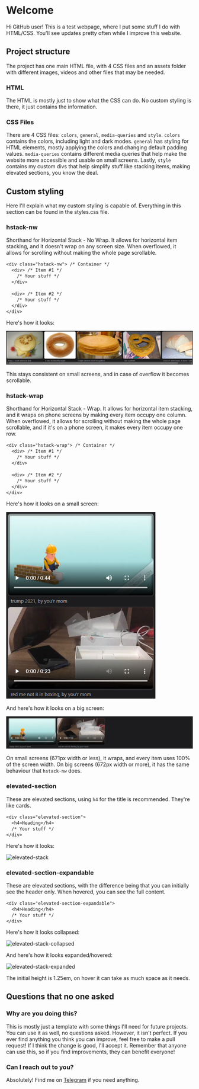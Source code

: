 # Welcome
Hi GitHub user! This is a test webpage, where I put some stuff I do with HTML/CSS. You'll see updates pretty often while I improve this website.

## Project structure
The project has one main HTML file, with 4 CSS files and an assets folder with different images, videos and other files that may be needed.

### HTML
The HTML is mostly just to show what the CSS can do. No custom styling is there, it just contains the information.

### CSS Files
There are 4 CSS files: `colors`, `general`, `media-queries` and `style`. `colors` contains the colors, including light and dark modes. `general` has styling for HTML elements, mostly applying the colors and changing default padding values. `media-queries` contains different media queries that help make the website more accessible and usable on small screens. Lastly, `style` contains my custom divs that help simplify stuff like stacking items, making elevated sections, you know the deal.

## Custom styling
Here I'll explain what my custom styling is capable of. Everything in this section can be found in the styles.css file.

### hstack-nw
Shorthand for Horizontal Stack - No Wrap. It allows for horizontal item stacking, and it doesn't wrap on any screen size. When overflowed, it allows for scrolling without making the whole page scrollable.

```
<div class="hstack-nw"> /* Container */
  <div> /* Item #1 */
    /* Your stuff */
  </div>

  <div> /* Item #2 */
    /* Your stuff */
  </div>
</div>
```

Here's how it looks:

![hstack-nw](screenshots/hstack-nw.png)

This stays consistent on small screens, and in case of overflow it becomes scrollable.

### hstack-wrap
Shorthand for Horizontal Stack - Wrap. It allows for horizontal item stacking, and it wraps on phone screens by making every item occupy one column. When overflowed, it allows for scrolling without making the whole page scrollable, and if it's on a phone screen, it makes every item occupy one row.

```
<div class="hstack-wrap"> /* Container */
  <div> /* Item #1 */
    /* Your stuff */
  </div>

  <div> /* Item #2 */
    /* Your stuff */
  </div>
</div>
```

Here's how it looks on a small screen:

![hstack-wrap-small](screenshots/hstack-wrap-small.png)

And here's how it looks on a big screen:

![hstack-wrap-big](screenshots/hstack-wrap-big.png)

On small screens (671px width or less), it wraps, and every item uses 100% of the screen width. On big screens (672px width or more), it has the same behaviour that `hstack-nw` does.

### elevated-section
These are elevated sections, using `h4` for the title is recommended. They're like cards.

```
<div class="elevated-section">
  <h4>Heading</h4>
  /* Your stuff */
</div>
```

Here's how it looks:

![elevated-stack](screenshots/elevated-stack.png)

### elevated-section-expandable
These are elevated sections, with the difference being that you can initially see the header only. When hovered, you can see the full content.

```
<div class="elevated-section-expandable">
  <h4>Heading</h4>
  /* Your stuff */
</div>
```

Here's how it looks collapsed:

![elevated-stack-collapsed](screenshots/elevated-stack-collapsed.png)

And here's how it looks expanded/hovered:

![elevated-stack-expanded](screenshots/elevated-stack-expanded.png)

The initial height is 1.25em, on hover it can take as much space as it needs.

## Questions that no one asked
### Why are you doing this?
This is mostly just a template with some things I'll need for future projects. You can use it as well, no questions asked. However, it isn't perfect. If you ever find anything you think you can improve, feel free to make a pull request! If I think the change is good, I'll accept it. Remember that anyone can use this, so if you find improvements, they can benefit everyone!

### Can I reach out to you?
Absolutely! Find me on [Telegram](t.me/YourOrdinaryCat) if you need anything.
